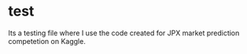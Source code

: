 # test
Its a testing file where I use the code created for JPX market prediction competetion on Kaggle.
